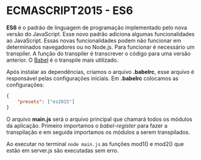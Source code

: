 # ECMASCRIPT2015 - ES6

**ES6** é o padrão de linguagem de programação implementado pelo nova versão do JavaScript. Esse novo padrão adiciona algumas funcionalidades ao JavaScript.
Essas novas funcionalidades podem não funcionar em determinados navegadores ou no Node.js. Para funcionar é necessário um transpiler. 
A função do transpiler é transcrever o código para uma versão anterior.
O [Babel](https://babeljs.io/) é o transpile mais utilizado.

Após instalar as dependências, criamos o arquivo **.babelrc**, esse arquivo é responsável pelas configurações iniciais.
Em **.babelrc** colocamos as configurações:

```json
{
    "presets": ["es2015"]
}
```

O arquivo **main.js** será o arquivo principal que chamará todos os módulos da aplicação. Primeiro importamos o *babel-register* para fazer a transpilação e em seguida importamos os módulos a serem transpilados.

Ao executar no terminal `node main.js` as funções mod1() e mod2() que estão em server.js são executadas sem erro.
